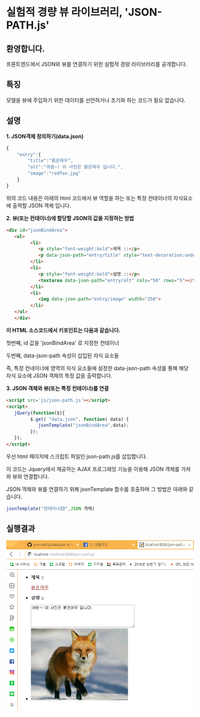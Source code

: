 # 실험적 경량 뷰 라이브러리, 'JSON-PATH.js'

## 환영합니다.

프론트엔드에서 JSON와 뷰를 연결하기 위한 실험적 경량 라이브러리를 공개합니다.

## 특징

모델을 뷰에 주입하기 위한 데이터를 선언하거나 초기화 하는 코드가 필요 없습니다.

## 설명

**1. JSON객체 정의하기(data.json)**

```js
{
    "entry":{
        "title":"붉은여우",
        "alt":"까꿍~! 이 사진은 붉은여우 입니다.",
        "image":"redfox.jpg"
    }
}
```

위의 코드 내용은 아래의 html 코드에서 뷰 역할을 하는 또는 특정 컨테이너의 자식요소에 출력할 JSON 객체 입니다.


**2. 뷰(또는 컨테이너)에 할당할 JSON의 값을 지정하는 방법**

```html
<div id="jsonBindArea">
   <ul>
         <li>
            <p style="font-weight:bold">제목 ::</p>
            <p data-json-path="entry/title" style="text-decoration:underline;color:rgb(155, 23, 23)"></p>
         </li>
         <li>
            <p style="font-weight:bold">설명 ::</p>
            <textarea data-json-path="entry/alt" cols="50" rows="5"></textarea>
         </li>
         <li>
            <img data-json-path="entry/image" width="350">
         </li>
   </ul>
   </div>      
```

**이 HTML 소스코드에서 키포인트는 다음과 같습니다.**


첫번째, id 값을 'jsonBindArea' 로 지정한 컨테이너

두번째, data-json-path 속성이 삽입된 자식 요소들

즉, 특정 컨네이너에 영역의 자식 요소들에 설정한 data-json-path 속성를 통해 해당 자식 요소에 JSON 객체의 특정 값을 출력합니다.


 **3. JSON 객체와 뷰(또는 특정 컨테이너)를 연결** 


```html
<script src='js/json-path.js'></script>
<script>            
   jQuery(function($){
         $.get( "data.json", function( data) {
            jsonTemplate("jsonBindArea",data);
         });
   });
</script>
```

우선 html 페이지에 스크립트 파일인 json-path.js를 삽입합니다.

이 코드는 Jquery에서 제공하는 AJAX 프로그래밍 기능을 이용해 JSON 객체를 가져와 뷰와 연결합니다.

JSON 객체와 뷰를 연결하기 위해 jsonTemplate 함수를 호출하며 그 방법은 아래와 같습니다.

```js
jsonTemplate("컨테이너ID",JSON 객체)
```


 ## 실행결과
  
 ![실행결과 스크린샷 입니다.](Screenshot.png) 


